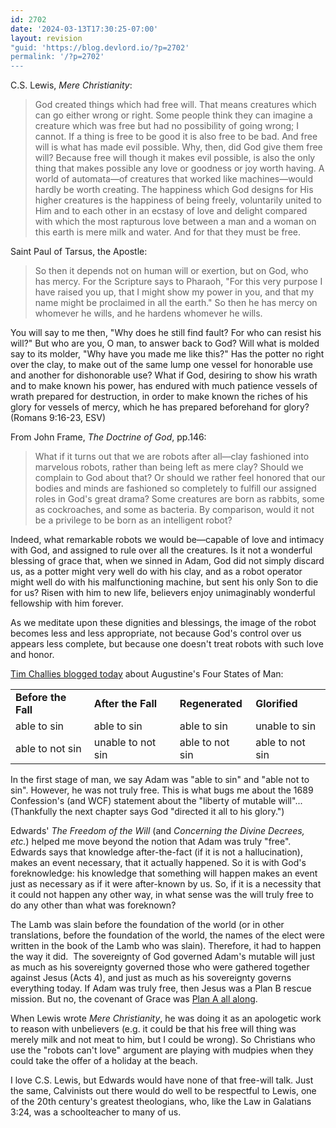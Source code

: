 ```yaml
---
id: 2702
date: '2024-03-13T17:30:25-07:00'
layout: revision
"guid: 'https://blog.devlord.io/?p=2702'
permalink: '/?p=2702'
---
```


C.S. Lewis, <a><em>Mere Christianity</em></a>:
<blockquote>God created things which had free will. That means creatures which can go either wrong or right. Some people think they can imagine a creature which was free but had no possibility of going wrong; I cannot. If a thing is free to be good it is also free to be bad. And free will is what has made evil possible. Why, then, did God give them free will? Because free will though it makes evil possible, is also the only thing that makes possible any love or goodness or joy worth having. A world of automata—of creatures that worked like machines—would hardly be worth creating. The happiness which God designs for His higher creatures is the happiness of being freely, voluntarily united to Him and to each other in an ecstasy of love and delight compared with which the most rapturous love between a man and a woman on this earth is mere milk and water. And for that they must be free.</blockquote>
Saint Paul of Tarsus, the Apostle:
<blockquote>So then it depends not on human will or exertion, but on God, who has mercy. For the Scripture says to Pharaoh, "For this very purpose I have raised you up, that I might show my power in you, and that my name might be proclaimed in all the earth." So then he has mercy on whomever he wills, and he hardens whomever he wills.</blockquote>
You will say to me then, "Why does he still find fault? For who can resist his will?" But who are you, O man, to answer back to God? Will what is molded say to its molder, "Why have you made me like this?" Has the potter no right over the clay, to make out of the same lump one vessel for honorable use and another for dishonorable use? What if God, desiring to show his wrath and to make known his power, has endured with much patience vessels of wrath prepared for destruction, in order to make known the riches of his glory for vessels of mercy, which he has prepared beforehand for glory? (Romans 9:16-23, ESV)

From John Frame, <a><em>The Doctrine of God</em></a>, pp.146:
<blockquote>What if it turns out that we are robots after all—clay fashioned into marvelous robots, rather than being left as mere clay? Should we complain to God about that? Or should we rather feel honored that our bodies and minds are fashioned so completely to fulfill our assigned roles in God's great drama? Some creatures are born as rabbits, some as cockroaches, and some as bacteria. By comparison, would it not be a privilege to be born as an intelligent robot?</blockquote>
Indeed, what remarkable robots we would be—capable of love and intimacy with God, and assigned to rule over all the creatures. Is it not a wonderful blessing of grace that, when we sinned in Adam, God did not simply discard us, as a potter might very well do with his clay, and as a robot operator might well do with his malfunctioning machine, but sent his only Son to die for us? Risen with him to new life, believers enjoy unimaginably wonderful fellowship with him forever.

As we meditate upon these dignities and blessings, the image of the robot becomes less and less appropriate, not because God's control over us appears less complete, but because one doesn't treat robots with such love and honor.

<a href="http://www.challies.com/archives/articles/a-word-about-free-will.php">Tim Challies blogged today</a> about Augustine's Four States of Man:
<table>
<tbody>
<tr>
<td><strong>Before the Fall</strong></td>
<td><strong>After the Fall</strong></td>
<td><strong>Regenerated</strong></td>
<td><strong>Glorified</strong></td>
</tr>
<tr>
<td>able to sin</td>
<td>able to sin</td>
<td>able to sin</td>
<td>unable to sin</td>
</tr>
<tr>
<td>able to not sin</td>
<td>unable to not sin</td>
<td>able to not sin</td>
<td>able to not sin</td>
</tr>
</tbody>
</table>
In the first stage of man, we say Adam was "able to sin" and "able not to sin". However, he was not truly free. This is what bugs me about the 1689 Confession's (and WCF) statement about the "liberty of mutable will"... (Thankfully the next chapter says God "directed it all to his glory.")

Edwards' <em>The Freedom of the Will</em> (and <em>Concerning the Divine Decrees, etc.</em>) helped me move beyond the notion that Adam was truly "free". Edwards says that knowledge after-the-fact (if it is not a hallucination), makes an event necessary, that it actually happened. So it is with God's foreknowledge: his knowledge that something will happen makes an event just as necessary as if it were after-known by us. So, if it is a necessity that it could not happen any other way, in what sense was the will truly free to do any other than what was foreknown?

The Lamb was slain before the foundation of the world (or in other translations, before the foundation of the world, the names of the elect were written in the book of the Lamb who was slain). Therefore, it had to happen the way it did.  The sovereignty of God governed Adam's mutable will just as much as his sovereignty governed those who were gathered together against Jesus (Acts 4), and just as much as his sovereignty governs everything today. If Adam was truly free, then Jesus was a Plan B rescue mission. But no, the covenant of Grace was <a href="/2008/12/08/plan-a-glory-and-grace/">Plan A all along</a>.

When Lewis wrote <em>Mere Christianity</em>, he was doing it as an apologetic work to reason with unbelievers (e.g. it could be that his free will thing was merely milk and not meat to him, but I could be wrong). So Christians who use the "robots can't love" argument are playing with mudpies when they could take the offer of a holiday at the beach.

I love C.S. Lewis, but Edwards would have none of that free-will talk. Just the same, Calvinists out there would do well to be respectful to Lewis, one of the 20th century's greatest theologians, who, like the Law in Galatians 3:24, was a schoolteacher to many of us.